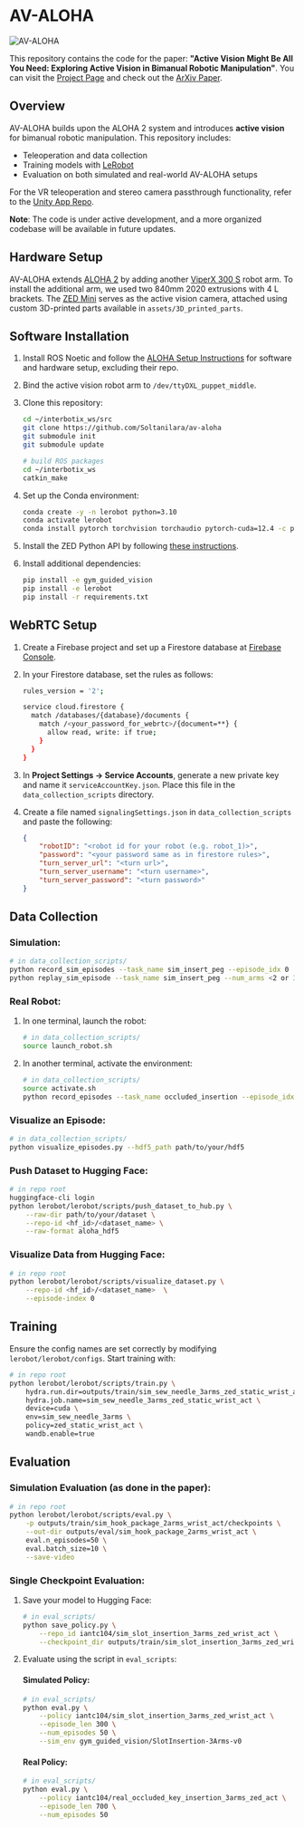 # AV-ALOHA

![AV-ALOHA](assets/av-aloha.gif)

This repository contains the code for the paper: **"Active Vision Might Be All You Need: Exploring Active Vision in Bimanual Robotic Manipulation"**. You can visit the [Project Page](https://soltanilara.github.io/av-aloha/) and check out the [ArXiv Paper](https://arxiv.org/abs/2409.17435).

## Overview

AV-ALOHA builds upon the ALOHA 2 system and introduces **active vision** for bimanual robotic manipulation. This repository includes:

- Teleoperation and data collection
- Training models with [LeRobot](https://github.com/huggingface/lerobot)
- Evaluation on both simulated and real-world AV-ALOHA setups

For the VR teleoperation and stereo camera passthrough functionality, refer to the [Unity App Repo](https://github.com/Soltanilara/av-aloha-unity).

**Note**: The code is under active development, and a more organized codebase will be available in future updates.

## Hardware Setup

AV-ALOHA extends [ALOHA 2](https://aloha-2.github.io/) by adding another [ViperX 300 S](https://www.trossenrobotics.com/viperx-300) robot arm. To install the additional arm, we used two 840mm 2020 extrusions with 4 L brackets. The [ZED Mini](https://www.stereolabs.com/store/products/zed-mini) serves as the active vision camera, attached using custom 3D-printed parts available in `assets/3D_printed_parts`.

## Software Installation

1. Install ROS Noetic and follow the [ALOHA Setup Instructions](https://github.com/tonyzhaozh/aloha/blob/06369f03cd8e0a47e16d3a90167853fd33af7557/README.md) for software and hardware setup, excluding their repo.
2. Bind the active vision robot arm to `/dev/ttyDXL_puppet_middle`.
3. Clone this repository:

    ```bash
    cd ~/interbotix_ws/src
    git clone https://github.com/Soltanilara/av-aloha
    git submodule init
    git submodule update

    # build ROS packages
    cd ~/interbotix_ws
    catkin_make
    ```

4. Set up the Conda environment:

    ```bash
    conda create -y -n lerobot python=3.10
    conda activate lerobot
    conda install pytorch torchvision torchaudio pytorch-cuda=12.4 -c pytorch -c nvidia
    ```

5. Install the ZED Python API by following [these instructions](https://www.stereolabs.com/docs/app-development/python/install).
6. Install additional dependencies:

    ```bash
    pip install -e gym_guided_vision
    pip install -e lerobot
    pip install -r requirements.txt
    ```

## WebRTC Setup

1. Create a Firebase project and set up a Firestore database at [Firebase Console](https://console.firebase.google.com).

2. In your Firestore database, set the rules as follows:

    ```bash
    rules_version = '2';

    service cloud.firestore {
      match /databases/{database}/documents {
        match /<your_password_for_webrtc>/{document=**} {
          allow read, write: if true;
        }
      }
    }
    ```

3. In **Project Settings -> Service Accounts**, generate a new private key and name it `serviceAccountKey.json`. Place this file in the `data_collection_scripts` directory.

4. Create a file named `signalingSettings.json` in `data_collection_scripts` and paste the following:

    ```json
    {
        "robotID": "<robot id for your robot (e.g. robot_1)>",
        "password": "<your password same as in firestore rules>",
        "turn_server_url": "<turn url>",
        "turn_server_username": "<turn username>",
        "turn_server_password": "<turn password>"
    }
    ```

## Data Collection

### Simulation:

```bash
# in data_collection_scripts/
python record_sim_episodes --task_name sim_insert_peg --episode_idx 0
python replay_sim_episode --task_name sim_insert_peg --num_arms <2 or 3>
```

### Real Robot:

1. In one terminal, launch the robot:

    ```bash
    # in data_collection_scripts/
    source launch_robot.sh
    ```

2. In another terminal, activate the environment:

    ```bash
    # in data_collection_scripts/
    source activate.sh
    python record_episodes --task_name occluded_insertion --episode_idx 0
    ```

### Visualize an Episode:

```bash
# in data_collection_scripts/
python visualize_episodes.py --hdf5_path path/to/your/hdf5
```

### Push Dataset to Hugging Face:

```bash
# in repo root
huggingface-cli login
python lerobot/lerobot/scripts/push_dataset_to_hub.py \
    --raw-dir path/to/your/dataset \
    --repo-id <hf_id>/<dataset_name> \
    --raw-format aloha_hdf5
```

### Visualize Data from Hugging Face:

```bash
# in repo root
python lerobot/lerobot/scripts/visualize_dataset.py \
    --repo-id <hf_id>/<dataset_name>  \
    --episode-index 0
```

## Training

Ensure the config names are set correctly by modifying `lerobot/lerobot/configs`. Start training with:

```bash
# in repo root
python lerobot/lerobot/scripts/train.py \
    hydra.run.dir=outputs/train/sim_sew_needle_3arms_zed_static_wrist_act \
    hydra.job.name=sim_sew_needle_3arms_zed_static_wrist_act \
    device=cuda \
    env=sim_sew_needle_3arms \
    policy=zed_static_wrist_act \
    wandb.enable=true
```

## Evaluation

### Simulation Evaluation (as done in the paper):

```bash
# in repo root
python lerobot/lerobot/scripts/eval.py \
    -p outputs/train/sim_hook_package_2arms_wrist_act/checkpoints \
    --out-dir outputs/eval/sim_hook_package_2arms_wrist_act \
    eval.n_episodes=50 \
    eval.batch_size=10 \
    --save-video
```

### Single Checkpoint Evaluation:

1. Save your model to Hugging Face:

    ```bash
    # in eval_scripts/
    python save_policy.py \
        --repo_id iantc104/sim_slot_insertion_3arms_zed_wrist_act \
        --checkpoint_dir outputs/train/sim_slot_insertion_3arms_zed_wrist_act/checkpoints/014000/pretrained_model
    ```

2. Evaluate using the script in `eval_scripts`:

    #### Simulated Policy:

    ```bash
    # in eval_scripts/
    python eval.py \
        --policy iantc104/sim_slot_insertion_3arms_zed_wrist_act \
        --episode_len 300 \
        --num_episodes 50 \
        --sim_env gym_guided_vision/SlotInsertion-3Arms-v0
    ```

    #### Real Policy:

    ```bash
    # in eval_scripts/
    python eval.py \
        --policy iantc104/real_occluded_key_insertion_3arms_zed_act \
        --episode_len 700 \
        --num_episodes 50
    ```